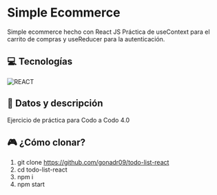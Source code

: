 # Simple Ecommerce 
Simple ecommerce hecho con React JS
Práctica de useContext para el carrito de compras y useReducer para la autenticación. 

## 💻 Tecnologías
![REACT](https://img.shields.io/badge/react-5A5A5A?logo=react)

## 📄 Datos y descripción
Ejercicio de práctica para Codo a Codo 4.0

## 🎮 ¿Cómo clonar?
1) git clone https://github.com/gonadr09/todo-list-react
2) cd todo-list-react
3) npm i
4) npm start